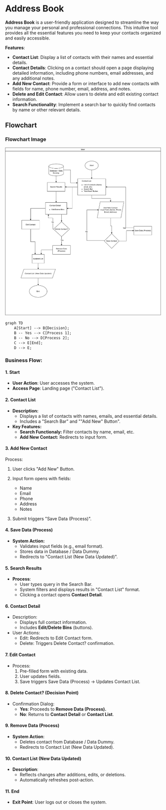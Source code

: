 # Address Book

**Address Book** is a user-friendly application designed to streamline the way you manage your personal and professional connections. This intuitive tool provides all the essential features you need to keep your contacts organized and easily accessible.

**Features**:

- **Contact List**: Display a list of contacts with their names and essential details.
- **Contact Details**: Clicking on a contact should open a page displaying detailed information, including phone numbers, email addresses, and any additional notes.
- **Add New Contact**: Provide a form or interface to add new contacts with fields for name, phone number, email, address, and notes.
- **Delete and Edit Contact**: Allow users to delete and edit existing contact information.
- **Search Functionality**: Implement a search bar to quickly find contacts by name or other relevant details.

## Flowchart

### Flowchart Image

![Flowchart](./images/flowchart.jpg)

```mermaid
graph TD
    A[Start] --> B{Decision};
    B -- Yes --> C[Process 1];
    B -- No --> D[Process 2];
    C --> E[End];
    D --> E;
```

### Business Flow:

#### 1. Start

- **User Action**: User accesses the system.
- **Access Page**: Landing page ("Contact List").

#### 2. Contact List

- **Description:**
  - Displays a list of contacts with names, emails, and essential details.
  - Includes a "Search Bar" and ""Add New" Button".
- **Key Features:**
  - **Search Functionaly:** Filter contacts by name, email, etc.
  - **Add New Contact:** Redirects to input form.

#### 3. Add New Contact

Process:

1.  User clicks "Add New" Button.

2.  Input form opens with fields:

    - Name
    - Email
    - Phone
    - Address
    - Notes

3.  Submit triggers "Save Data (Process)".

#### 4. Save Data (Process)

- **System Action:**
  - Validates input fields (e.g., email format).
  - Stores data in Database / Data Dummy.
  - Redirects to "Contact List (New Data Updated)".

#### 5. Search Results

- **Process**:
  - User types query in the Search Bar.
  - System filters and displays results in "Contact List" format.
  - Clicking a contact opens **Contact Detail**.

#### 6. Contact Detail

- Description:
  - Displays full contact information.
  - Includes **Edit/Delete Bins** (buttons).
- User Actions:
  - Edit: Redirects to Edit Contact form.
  - Delete: Triggers Delete Contact? confirmation.

#### 7. Edit Contact

- Process:
  1. Pre-filled form with existing data.
  2. User updates fields.
  3. Save triggers Save Data (Process) → Updates Contact List.

#### 8. Delete Contact? (Decision Point)

- Confirmation Dialog:
  - **Yes**: Proceeds to **Remove Data (Process).**
  - **No**: Returns to **Contact Detail** or **Contact List**.

#### 9. Remove Data (Process)

- **System Action**:
  - Deletes contact from Database / Data Dummy.
  - Redirects to Contact List (New Data Updated).

#### 10. Contact List (New Data Updated)

- **Description**:
  - Reflects changes after additions, edits, or deletions.
  - Automatically refreshes post-action.

#### 11. End

- **Exit Point**: User logs out or closes the system.
